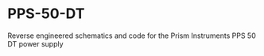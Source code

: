 # PPS-50-DT
Reverse engineered schematics and code for the Prism Instruments PPS 50 DT power supply
